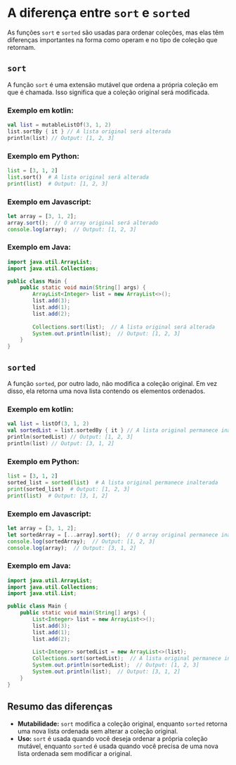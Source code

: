# A diferença entre `sort` e  `sorted`

As funções `sort` e `sorted` são usadas para ordenar coleções, mas elas têm diferenças importantes na forma como operam e no tipo de coleção que retornam.

## `sort`

A função `sort` é uma extensão mutável que ordena a própria coleção em que é chamada. Isso significa que a coleção original será modificada.

### Exemplo em kotlin:

```kotlin
val list = mutableListOf(3, 1, 2)
list.sortBy { it } // A lista original será alterada
println(list) // Output: [1, 2, 3]
```
### Exemplo em Python:

```python
list = [3, 1, 2]
list.sort()  # A lista original será alterada
print(list)  # Output: [1, 2, 3]
```
### Exemplo em Javascript:

```javascript
let array = [3, 1, 2];
array.sort();  // O array original será alterado
console.log(array);  // Output: [1, 2, 3]
```
### Exemplo em Java:

```java
import java.util.ArrayList;
import java.util.Collections;

public class Main {
    public static void main(String[] args) {
        ArrayList<Integer> list = new ArrayList<>();
        list.add(3);
        list.add(1);
        list.add(2);
        
        Collections.sort(list);  // A lista original será alterada
        System.out.println(list);  // Output: [1, 2, 3]
    }
}
```

## `sorted`

A função `sorted`, por outro lado, não modifica a coleção original. Em vez disso, ela retorna uma nova lista contendo os elementos ordenados.

### Exemplo em kotlin:

```kotlin
val list = listOf(3, 1, 2)
val sortedList = list.sortedBy { it } // A lista original permanece inalterada
println(sortedList) // Output: [1, 2, 3]
println(list) // Output: [3, 1, 2]
```
### Exemplo em Python:

```python
list = [3, 1, 2]
sorted_list = sorted(list)  # A lista original permanece inalterada
print(sorted_list)  # Output: [1, 2, 3]
print(list)  # Output: [3, 1, 2]
```

### Exemplo em Javascript:

```javascript
let array = [3, 1, 2];
let sortedArray = [...array].sort();  // O array original permanece inalterado
console.log(sortedArray);  // Output: [1, 2, 3]
console.log(array);  // Output: [3, 1, 2]
```

### Exemplo em Java:

```java
import java.util.ArrayList;
import java.util.Collections;
import java.util.List;

public class Main {
    public static void main(String[] args) {
        List<Integer> list = new ArrayList<>();
        list.add(3);
        list.add(1);
        list.add(2);
        
        List<Integer> sortedList = new ArrayList<>(list);
        Collections.sort(sortedList);  // A lista original permanece inalterada
        System.out.println(sortedList);  // Output: [1, 2, 3]
        System.out.println(list);  // Output: [3, 1, 2]
    }
}
```

## Resumo das diferenças

- **Mutabilidade:** `sort` modifica a coleção original, enquanto `sorted` retorna uma nova lista ordenada sem alterar a coleção original.
- **Uso:** `sort` é usada quando você deseja ordenar a própria coleção mutável, enquanto `sorted` é usada quando você precisa de uma nova lista ordenada sem modificar a original.
